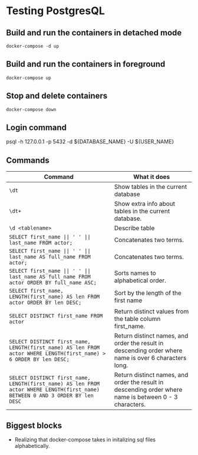 # Testing PostgresQL

## Build and run the containers in detached mode

	docker-compose -d up

## Build and run the containers in foreground

	docker-compose up

## Stop and delete containers

	docker-compose down

## Login command
psql -h 127.0.0.1 -p 5432 -d ${DATABASE_NAME} -U ${USER_NAME}

## Commands

Command | What it does
--------|-------------
`\dt` | Show tables in the current database
`\dt+` | Show extra info about tables in the current database.
`\d <tablename>` | Describe table
`SELECT first_name \|\| ' ' \|\| last_name FROM actor;` | Concatenates two terms.
`SELECT first_name \|\| ' ' \|\| last_name AS full_name FROM actor;` | Concatenates two terms.
`SELECT first_name \|\| ' ' \|\| last_name AS full_name FROM actor ORDER BY full_name ASC;` | Sorts names to alphabetical order.
`SELECT first_name, LENGTH(first_name) AS len FROM actor ORDER BY len DESC;` | Sort by the length of the first name
`SELECT DISTINCT first_name FROM actor` | Return distinct values from the table column first_name.
`SELECT DISTINCT first_name, LENGTH(first_name) AS len FROM actor WHERE LENGTH(first_name) > 6 ORDER BY len DESC;` | Return distinct names, and order the result in descending order where name is over 6 characters long.
`SELECT DISTINCT first_name, LENGTH(first_name) AS len FROM actor WHERE LENGTH(first_name) BETWEEN 0 AND 3 ORDER BY len DESC` | Return distinct names, and order the result in descending order where name is between 0 - 3 characters.

## Biggest blocks
- Realizing that docker-compose takes in initalizing sql files alphabetically.
